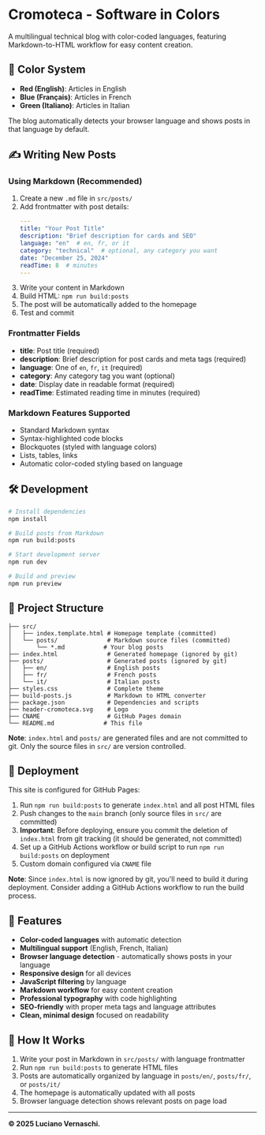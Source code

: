 # Cromoteca - Software in Colors

A multilingual technical blog with color-coded languages, featuring Markdown-to-HTML workflow for easy content creation.

## 🎨 Color System

- **Red (English)**: Articles in English
- **Blue (Français)**: Articles in French
- **Green (Italiano)**: Articles in Italian

The blog automatically detects your browser language and shows posts in that language by default.

## ✍️ Writing New Posts

### Using Markdown (Recommended)

1. Create a new `.md` file in `src/posts/`
2. Add frontmatter with post details:
   ```yaml
   ---
   title: "Your Post Title"
   description: "Brief description for cards and SEO"
   language: "en"  # en, fr, or it
   category: "technical"  # optional, any category you want
   date: "December 25, 2024"
   readTime: 8  # minutes
   ---
   ```
3. Write your content in Markdown
4. Build HTML: `npm run build:posts`
5. The post will be automatically added to the homepage
6. Test and commit

### Frontmatter Fields

- **title**: Post title (required)
- **description**: Brief description for post cards and meta tags (required)
- **language**: One of `en`, `fr`, `it` (required)
- **category**: Any category tag you want (optional)
- **date**: Display date in readable format (required)
- **readTime**: Estimated reading time in minutes (required)

### Markdown Features Supported

- Standard Markdown syntax
- Syntax-highlighted code blocks
- Blockquotes (styled with language colors)
- Lists, tables, links
- Automatic color-coded styling based on language

## 🛠️ Development

```bash
# Install dependencies
npm install

# Build posts from Markdown
npm run build:posts

# Start development server
npm run dev

# Build and preview
npm run preview
```

## 📁 Project Structure

```
├── src/
│   ├── index.template.html # Homepage template (committed)
│   └── posts/              # Markdown source files (committed)
│       └── *.md           # Your blog posts
├── index.html              # Generated homepage (ignored by git)
├── posts/                  # Generated posts (ignored by git)
│   ├── en/                 # English posts
│   ├── fr/                 # French posts
│   └── it/                 # Italian posts
├── styles.css              # Complete theme
├── build-posts.js          # Markdown to HTML converter
├── package.json            # Dependencies and scripts
├── header-cromoteca.svg    # Logo
├── CNAME                   # GitHub Pages domain
└── README.md              # This file
```

**Note**: `index.html` and `posts/` are generated files and are not committed to git. Only the source files in `src/` are version controlled.

## 🚀 Deployment

This site is configured for GitHub Pages:

1. Run `npm run build:posts` to generate `index.html` and all post HTML files
2. Push changes to the `main` branch (only source files in `src/` are committed)
3. **Important**: Before deploying, ensure you commit the deletion of `index.html` from git tracking (it should be generated, not committed)
4. Set up a GitHub Actions workflow or build script to run `npm run build:posts` on deployment
5. Custom domain configured via `CNAME` file

**Note**: Since `index.html` is now ignored by git, you'll need to build it during deployment. Consider adding a GitHub Actions workflow to run the build process.

## 🎯 Features

- **Color-coded languages** with automatic detection
- **Multilingual support** (English, French, Italian)
- **Browser language detection** - automatically shows posts in your language
- **Responsive design** for all devices
- **JavaScript filtering** by language
- **Markdown workflow** for easy content creation
- **Professional typography** with code highlighting
- **SEO-friendly** with proper meta tags and language attributes
- **Clean, minimal design** focused on readability

## 📝 How It Works

1. Write your post in Markdown in `src/posts/` with language frontmatter
2. Run `npm run build:posts` to generate HTML files
3. Posts are automatically organized by language in `posts/en/`, `posts/fr/`, or `posts/it/`
4. The homepage is automatically updated with all posts
5. Browser language detection shows relevant posts on page load

---

**© 2025 Luciano Vernaschi.**